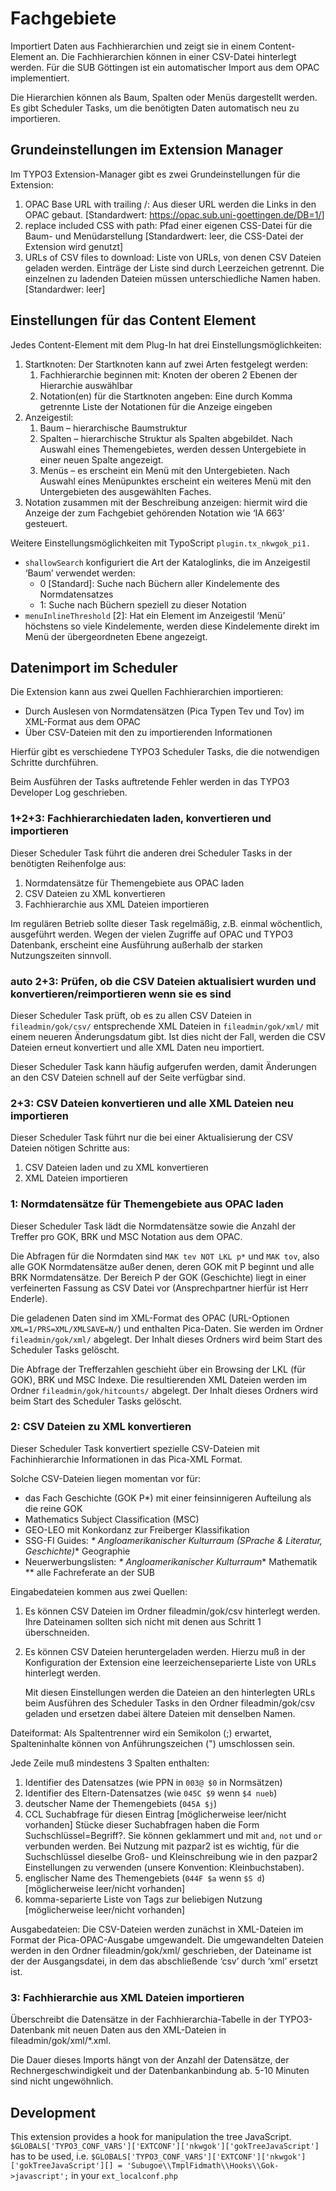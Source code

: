 Fachgebiete
===========

Importiert Daten aus Fachhierarchien und zeigt sie in einem
Content-Element an. Die Fachhierarchien können in einer CSV-Datei
hinterlegt werden. Für die SUB Göttingen ist ein automatischer Import
aus dem OPAC implementiert.

Die Hierarchien können als Baum, Spalten oder Menüs dargestellt werden.
Es gibt Scheduler Tasks, um die benötigten Daten automatisch neu zu
importieren.

## Grundeinstellungen im Extension Manager

Im TYPO3 Extension-Manager gibt es zwei Grundeinstellungen für die
Extension:

1.  OPAC Base URL with trailing /: Aus dieser URL werden die Links in
    den OPAC gebaut. \[Standardwert:
    <https://opac.sub.uni-goettingen.de/DB=1/>\]
2.  replace included CSS with path: Pfad einer eigenen CSS-Datei für die
    Baum- und Menüdarstellung \[Standardwert: leer, die CSS-Datei der
    Extension wird genutzt\]
3.  URLs of CSV files to download: Liste von URLs, von denen CSV Dateien
    geladen werden. Einträge der Liste sind durch Leerzeichen getrennt.
    Die einzelnen zu ladenden Dateien müssen unterschiedliche Namen
    haben. \[Standardwer: leer\]

## Einstellungen für das Content Element

Jedes Content-Element mit dem Plug-In hat drei
Einstellungsmöglichkeiten:

1.  Startknoten: Der Startknoten kann auf zwei Arten festgelegt werden:
    1.  Fachhierarchie beginnen mit: Knoten der oberen 2 Ebenen der
        Hierarchie auswählbar
    2.  Notation(en) für die Startknoten angeben: Eine durch Komma
        getrennte Liste der Notationen für die Anzeige eingeben
2.  Anzeigestil:
    1.  Baum – hierarchische Baumstruktur
    2.  Spalten – hierarchische Struktur als Spalten abgebildet. Nach
        Auswahl eines Themengebietes, werden dessen Untergebiete in
        einer neuen Spalte angezeigt.
    3.  Menüs – es erscheint ein Menü mit den Untergebieten. Nach
        Auswahl eines Menüpunktes erscheint ein weiteres Menü mit den
        Untergebieten des ausgewählten Faches.
3.  Notation zusammen mit der Beschreibung anzeigen: hiermit wird die
    Anzeige der zum Fachgebiet gehörenden Notation wie ‘IA 663’
    gesteuert.

Weitere Einstellungsmöglichkeiten mit TypoScript `plugin.tx_nkwgok_pi1.`

-   `shallowSearch` konfiguriert die Art der Kataloglinks, die im
    Anzeigestil ‘Baum’ verwendet werden:
    -   0 \[Standard\]: Suche nach Büchern aller Kindelemente des
        Normdatensatzes
    -   1: Suche nach Büchern speziell zu dieser Notation
-   `menuInlineThreshold` \[2\]: Hat ein Element im Anzeigestil ‘Menü’
    höchstens so viele Kindelemente, werden diese Kindelemente direkt im
    Menü der übergeordneten Ebene angezeigt.

## Datenimport im Scheduler

Die Extension kann aus zwei Quellen Fachhierarchien importieren:

-   Durch Auslesen von Normdatensätzen (Pica Typen Tev und Tov) im
    XML-Format aus dem OPAC
-   Über CSV-Dateien mit den zu importierenden Informationen

Hierfür gibt es verschiedene TYPO3 Scheduler Tasks, die die notwendigen
Schritte durchführen.

Beim Ausführen der Tasks auftretende Fehler werden in das TYPO3
Developer Log geschrieben.

### 1+2+3: Fachhierarchiedaten laden, konvertieren und importieren

Dieser Scheduler Task führt die anderen drei Scheduler Tasks in der
benötigten Reihenfolge aus:

1.  Normdatensätze für Themengebiete aus OPAC laden
2.  CSV Dateien zu XML konvertieren
3.  Fachhierarchie aus XML Dateien importieren

Im regulären Betrieb sollte dieser Task regelmäßig, z.B. einmal
wöchentlich, ausgeführt werden. Wegen der vielen Zugriffe auf OPAC und
TYPO3 Datenbank, erscheint eine Ausführung außerhalb der starken
Nutzungszeiten sinnvoll.

### auto 2+3: Prüfen, ob die CSV Dateien aktualisiert wurden und konvertieren/reimportieren wenn sie es sind

Dieser Scheduler Task prüft, ob es zu allen CSV Dateien in
`fileadmin/gok/csv/` entsprechende XML Dateien in `fileadmin/gok/xml/`
mit einem neueren Änderungsdatum gibt. Ist dies nicht der Fall, werden
die CSV Dateien erneut konvertiert und alle XML Daten neu importiert.

Dieser Scheduler Task kann häufig aufgerufen werden, damit Änderungen an
den CSV Dateien schnell auf der Seite verfügbar sind.

### 2+3: CSV Dateien konvertieren und alle XML Dateien neu importieren

Dieser Scheduler Task führt nur die bei einer Aktualisierung der CSV
Dateien nötigen Schritte aus:

1.  CSV Dateien laden und zu XML konvertieren
2.  XML Dateien importieren

### 1: Normdatensätze für Themengebiete aus OPAC laden

Dieser Scheduler Task lädt die Normdatensätze sowie die Anzahl der
Treffer pro GOK, BRK und MSC Notation aus dem OPAC.

Die Abfragen für die Normdaten sind `MAK tev NOT LKL p*` und `MAK tov`,
also alle GOK Normdatensätze außer denen, deren GOK mit P beginnt und
alle BRK Normdatensätze. Der Bereich P der GOK (Geschichte) liegt in
einer verfeinerten Fassung as CSV Datei vor (Ansprechpartner hierfür ist
Herr Enderle).

Die geladenen Daten sind im XML-Format des OPAC (URL-Optionen
`XML=1/PRS=XML/XMLSAVE=N/`) und enthalten Pica-Daten. Sie werden im
Ordner `fileadmin/gok/xml/` abgelegt. Der Inhalt dieses Ordners wird
beim Start des Scheduler Tasks gelöscht.

Die Abfrage der Trefferzahlen geschieht über ein Browsing der LKL (für
GOK), BRK und MSC Indexe. Die resultierenden XML Dateien werden im
Ordner `fileadmin/gok/hitcounts/` abgelegt. Der Inhalt dieses Ordners
wird beim Start des Scheduler Tasks gelöscht.

### 2: CSV Dateien zu XML konvertieren

Dieser Scheduler Task konvertiert spezielle CSV-Dateien mit
Fachinhierarchie Informationen in das Pica-XML Format.

Solche CSV-Dateien liegen momentan vor für:

-   das Fach Geschichte (GOK P\*) mit einer feinsinnigeren Aufteilung
    als die reine GOK
-   Mathematics Subject Classification (MSC)
-   GEO-LEO mit Konkordanz zur Freiberger Klassifikation
-   SSG-FI Guides: *\* Angloamerikanischer Kulturraum (SPrache &
    Literatur, Geschichte)*\* Geographie
-   Neuerwerbungslisten: *\* Angloamerikanischer Kulturraum*\*
    Mathematik \*\* alle Fachreferate an der SUB

Eingabedateien kommen aus zwei Quellen:

1.  Es können CSV Dateien im Ordner fileadmin/gok/csv hinterlegt werden.
    Ihre Dateinamen sollten sich nicht mit denen aus Schritt 1
    überschneiden.
2.  Es können CSV Dateien heruntergeladen werden. Hierzu muß in der
    Konfiguration der Extension eine leerzeichenseparierte Liste von
    URLs hinterlegt werden.

    Mit diesen Einstellungen werden die Dateien an den hinterlegten URLs
    beim Ausführen des Scheduler Tasks in den Ordner fileadmin/gok/csv
    geladen und ersetzen dabei ältere Dateien mit denselben Namen.

Dateiformat: Als Spaltentrenner wird ein Semikolon (;) erwartet,
Spalteninhalte können von Anführungszeichen (") umschlossen sein.

Jede Zeile muß mindestens 3 Spalten enthalten:

1.  Identifier des Datensatzes (wie PPN in `003@ $0` in Normsätzen)
2.  Identifier des Eltern-Datensatzes (wie `045C $9` wenn `$4 nueb`)
3.  deutscher Name der Themengebiets (`045A $j`)
4.  CCL Suchabfrage für diesen Eintrag \[möglicherweise leer/nicht
    vorhanden\] Stücke dieser Suchabfragen haben die Form
    Suchschlüssel=Begriff?. Sie können geklammert und mit `and`, `not`
    und `or` verbunden werden. Bei Nutzung mit pazpar2 ist es wichtig,
    für die Suchschlüssel dieselbe Groß- und Kleinschreibung wie in den
    pazpar2 Einstellungen zu verwenden (unsere Konvention:
    Kleinbuchstaben).
5.  englischer Name des Themengebiets (`044F $a` wenn `$S d`)
    \[möglicherweise leer/nicht vorhanden\]
6.  komma-separierte Liste von Tags zur beliebigen Nutzung
    \[möglicherweise leer/nicht vorhanden\]

Ausgabedateien: Die CSV-Dateien werden zunächst in XML-Dateien im Format
der Pica-OPAC-Ausgabe umgewandelt. Die umgewandelten Dateien werden in
den Ordner fileadmin/gok/xml/ geschrieben, der Dateiname ist der der
Ausgangsdatei, in dem das abschließende ‘csv’ durch ‘xml’ ersetzt ist.

### 3: Fachhierarchie aus XML Dateien importieren

Überschreibt die Datensätze in der Fachhierarchia-Tabelle in der
TYPO3-Datenbank mit neuen Daten aus den XML-Dateien in
fileadmin/gok/xml/\*.xml.

Die Dauer dieses Imports hängt von der Anzahl der Datensätze, der
Rechnergeschwindigkeit und der Datenbankanbindung ab. 5-10 Minuten sind
nicht ungewöhnlich.

## Development

This extension provides a hook for manipulation the tree JavaScript.
`$GLOBALS['TYPO3_CONF_VARS']['EXTCONF']['nkwgok']['gokTreeJavaScript']` has to be used,
i.e. ```$GLOBALS['TYPO3_CONF_VARS']['EXTCONF']['nkwgok']['gokTreeJavaScript'][] = 'Subugoe\\TmplFidmath\\Hooks\\Gok->javascript';```
in your `ext_localconf.php`
